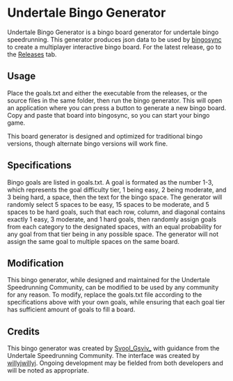 # Undertale Bingo Generator
Undertale Bingo Generator is a bingo board generator for undertale bingo speedrunning. This generator produces json data to be used by [bingosync](https://bingosync.com/) to create a multiplayer interactive bingo board. For the latest release, go to the [Releases](https://github.com/willyjwillyj/Undertale-Bingo/releases/) tab. 

## Usage
Place the goals.txt and either the executable from the releases, or the source files in the same folder, then run the bingo generator. This will open an application where you can press a button to generate a new bingo board. Copy and paste that board into bingosync, so you can start your bingo game.

This board generator is designed and optimized for traditional bingo versions, though alternate bingo versions will work fine.

## Specifications
Bingo goals are listed in goals.txt. A goal is formated as the number 1-3, which represents the goal difficulty tier, 1 being easy, 2 being moderate, and 3 being hard, a space, then the text for the bingo space. The generator will randomly select 5 spaces to be easy, 15 spaces to be moderate, and 5 spaces to be hard goals, such that each row, column, and diagonal contains exactly 1 easy, 3 moderate, and 1 hard goals, then randomly assign goals from each category to the designated spaces, with an equal probability for any goal from that tier being in any possible space. The generator will not assign the same goal to multiple spaces on the same board.

## Modification
This bingo generator, while designed and maintained for the Undertale Speedrunning Community, can be modified to be used by any community for any reason. To modify, replace the goals.txt file according to the specifications above with your own goals, while ensuring that each goal tier has sufficient amount of goals to fill a board.

## Credits
This bingo generator was created by [Svool_Gsviv_](https://github.com/SvoolGsviv) with guidance from the Undertale Speedrunning Community. The interface was created by [willyjwillyj](https://github.com/willyjwillyj). Ongoing development may be fielded from both developers and will be noted as appropriate.
